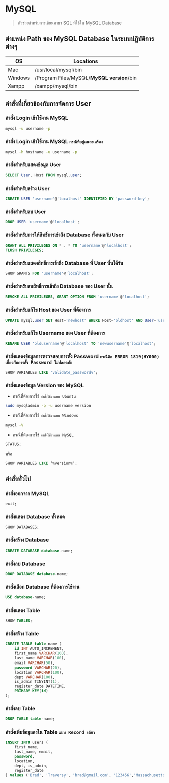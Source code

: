 # MySQL

> ตัวช่วยสำหรับการเขียนภาษา SQL ที่ใช้ใน MySQL Database

## ตำแหน่ง Path ของ MySQL Database ในระบบปฏิบัติการต่างๆ
OS | Locations 
----- | ----- |
Mac | /usr/local/mysql/bin |
Windows | /Program Files/MySQL/**MySQL version**/bin |
Xampp | /xampp/mysql/bin |

## คำสั่งที่เกี่ยวข้องกับการจัดการ User

### คำสั่ง Login เข้าใช้งาน MySQL

```bat
mysql -u username -p
```

### คำสั่ง Login เข้าใช้งาน MySQL `กรณีที่อยู่คนละเครื่อง`

```bat
mysql -h hostname -u username -p
```

### คำสั่งสำหรับแสดงข้อมูล User

```sql
SELECT User, Host FROM mysql.user;
```

### คำสั่งสำหรับสร้าง User

```sql
CREATE USER 'username'@'localhost' IDENTIFIED BY 'password-key';
```

### คำสั่งสำหรับลบ User

```sql
DROP USER 'username'@'localhost';
```

### คำสั่งสำหรับการให้สิทธิ์การเข้าถึง Database ทั้งหมดกับ User

```sql
GRANT ALL PRIVILEGES ON * . * TO 'username'@'localhost';
FLUSH PRIVILEGES;
```

### คำสั่งสำหรับแสดงสิทธิ์การเข้าถึง Database ที่ User นั้นได้รับ

```sql
SHOW GRANTS FOR 'username'@'localhost';
```

### คำสั่งสำหรับลบสิทธิ์การเข้าถึง Database ของ User นั้น

```sql
REVOKE ALL PRIVILEGES, GRANT OPTION FROM 'username'@'localhost';
```

### คำสั่งสำหรับแก้ไข Host ของ User ที่ต้องการ

```sql
UPDATE mysql.user SET Host='newhost' WHERE Host='oldhost' AND User='username';
```

### คำสั่งสำหรับแก้ไข Username ของ User ที่ต้องการ

```sql
RENAME USER 'oldusername'@'localhost' TO 'newusername'@'localhost';
```

### คำสั่งแสดงข้อมูลการตรวจสอบการตั้ง Password `กรณีติด ERROR 1819(HY000) เกี่ยวกับการตั้ง Password ไม่ปลอดภัย`

```sql
SHOW VARIABLES LIKE 'validate_password%';
```

### คำสั่งแสดงข้อมูล Version ของ MySQL 

* กรณีที่ต้องการใช้ `คำสั่งใช้งานบน Ubuntu`

```sh
sudo mysqladmin -p -u username version
```

* กรณีที่ต้องการใช้ `คำสั่งใช้งานบน Windows`

```bat
mysql -V
```

* กรณีที่ต้องการใช้ `คำสั่งใช้งานบน MySQL`

```sql
STATUS;
```

หรือ

```sql
SHOW VARIABLES LIKE ‘%version%’;
```

## คำสั่งทั่วไป

### คำสั่งออกจาก MySQL

```sql
exit;
```

### คำสั่งแสดง Database ทั้งหมด

```sql
SHOW DATABASES;
```

### คำสั่งสร้าง Database

```sql
CREATE DATABASE database-name;
```

### คำสั่งลบ Database

```sql
DROP DATABASE database-name;
```

### คำสั่งเลือก Database ที่ต้องการใช้งาน

```sql
USE database-name;
```

### คำสั่งแสดง Table

```sql
SHOW TABLES;
```

### คำสั่งสร้าง Table

```sql
CREATE TABLE table-name (
    id INT AUTO_INCREMENT,
    first_name VARCHAR(100),
    last_name VARCHAR(100),
    email VARCHAR(50),
    password VARCHAR(20),
    location VARCHAR(100),
    dept VARCHAR(100),
    is_admin TINYINT(1),
    register_date DATETIME,
    PRIMARY KEY(id)
);
```

### คำสั่งลบ Table

```sql
DROP TABLE table-name;
```

### คำสั่งเพิ่มข้อมูลลงใน Table `แบบ Record เดียว`

```sql
INSERT INTO users (
    first_name, 
    last_name, email, 
    password, 
    location, 
    dept, is_admin, 
    register_date
) values ('Brad', 'Traversy', 'brad@gmail.com', '123456','Massachusetts', 'development', 1, now());
```